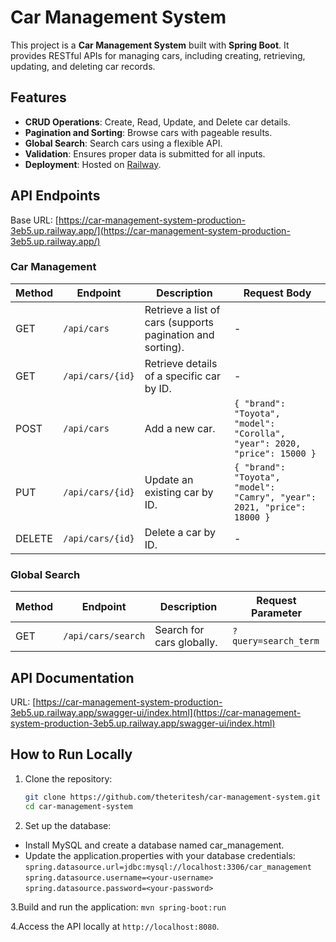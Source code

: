 # Car Management System 

This project is a **Car Management System** built with **Spring Boot**. It provides RESTful APIs for managing cars, including creating, retrieving, updating, and deleting car records.

## Features

- **CRUD Operations**: Create, Read, Update, and Delete car details.
- **Pagination and Sorting**: Browse cars with pageable results.
- **Global Search**: Search cars using a flexible API.
- **Validation**: Ensures proper data is submitted for all inputs.
- **Deployment**: Hosted on [Railway](https://railway.app).

## API Endpoints

Base URL: [https://car-management-system-production-3eb5.up.railway.app/](https://car-management-system-production-3eb5.up.railway.app/)
### Car Management

| Method | Endpoint         | Description                     | Request Body                                                                                       |
|--------|------------------|---------------------------------|---------------------------------------------------------------------------------------------------|
| GET    | `/api/cars`      | Retrieve a list of cars (supports pagination and sorting). | -                                                                                                 |
| GET    | `/api/cars/{id}` | Retrieve details of a specific car by ID. | -                                                                                                 |
| POST   | `/api/cars`      | Add a new car.                 | `{ "brand": "Toyota", "model": "Corolla", "year": 2020, "price": 15000 }`                        |
| PUT    | `/api/cars/{id}` | Update an existing car by ID.  | `{ "brand": "Toyota", "model": "Camry", "year": 2021, "price": 18000 }`                          |
| DELETE | `/api/cars/{id}` | Delete a car by ID.            | -                                                                                                 |

### Global Search

| Method | Endpoint             | Description               | Request Parameter                |
|--------|----------------------|---------------------------|-----------------------------------|
| GET    | `/api/cars/search`   | Search for cars globally. | `?query=search_term`             |

##  API Documentation
URL: [https://car-management-system-production-3eb5.up.railway.app/swagger-ui/index.html](https://car-management-system-production-3eb5.up.railway.app/swagger-ui/index.html)
## How to Run Locally

1. Clone the repository:
   ```bash
   git clone https://github.com/theteritesh/car-management-system.git
   cd car-management-system

2. Set up the database:

- Install MySQL and create a database named car_management.
- Update the application.properties with your database credentials:
`spring.datasource.url=jdbc:mysql://localhost:3306/car_management`<br>
`spring.datasource.username=<your-username>`<br>
`spring.datasource.password=<your-password>`<br>

3.Build and run the application:
`mvn spring-boot:run`

4.Access the API locally at `http://localhost:8080`.
  
